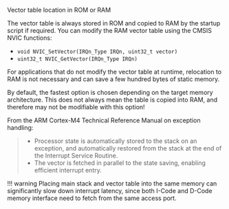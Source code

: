Vector table location in ROM or RAM

The vector table is always stored in ROM and copied to RAM by the startup script
if required. You can modify the RAM vector table using the CMSIS NVIC functions:

- `void NVIC_SetVector(IRQn_Type IRQn, uint32_t vector)`
- `uint32_t NVIC_GetVector(IRQn_Type IRQn)`

For applications that do not modify the vector table at runtime, relocation to
RAM is not necessary and can save a few hundred bytes of static memory.

By default, the fastest option is chosen depending on the target memory
architecture. This does not always mean the table is copied into RAM, and
therefore may not be modifiable with this option!

From the ARM Cortex-M4 Technical Reference Manual on exception handling:

> - Processor state is automatically stored to the stack on an exception, and
>   automatically restored from the stack at the end of the Interrupt Service
>   Routine.
> - The vector is fetched in parallel to the state saving, enabling efficient
>   interrupt entry.

!!! warning
    Placing main stack and vector table into the same memory can significantly
    slow down interrupt latency, since both I-Code and D-Code memory interface
    need to fetch from the same access port.
